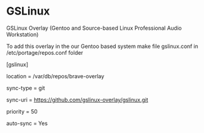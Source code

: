 # GSLinux
GSLinux Overlay (Gentoo and Source-based Linux Professional Audio Workstation)

To add this overlay in the our Gentoo based system make file gslinux.conf in /etc/portage/repos.conf folder

[gslinux]

location = /var/db/repos/brave-overlay

sync-type = git

sync-uri = https://github.com/gslinux-overlay/gslinux.git

priority = 50

auto-sync = Yes
